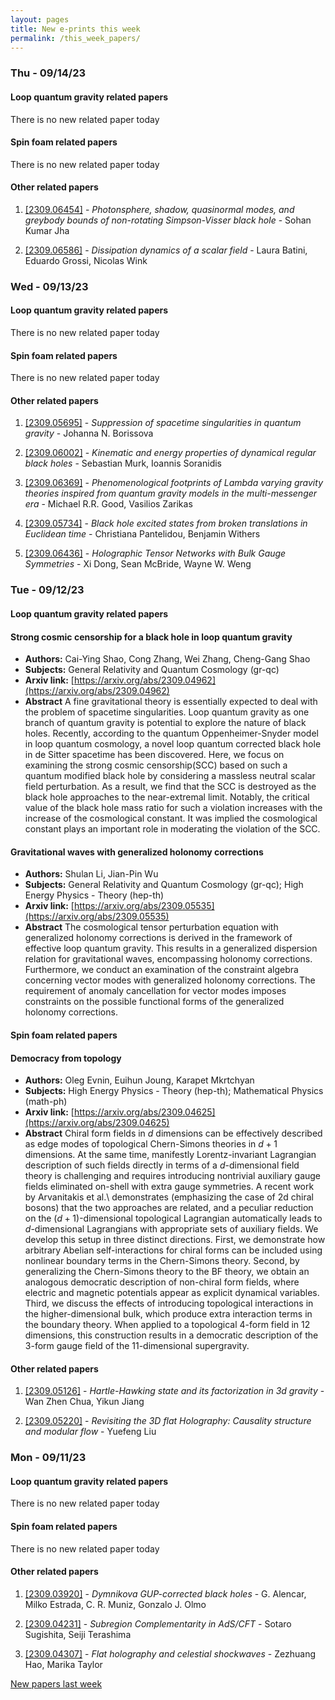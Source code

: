 ```yaml
---
layout: pages
title: New e-prints this week
permalink: /this_week_papers/
---
```




### Thu - 09/14/23

#### Loop quantum gravity related papers

There is no new related paper today 

#### Spin foam related papers

There is no new related paper today 



#### Other related papers

1. [[2309.06454]](https://arxiv.org/abs/2309.06454) - *Photonsphere, shadow, quasinormal modes, and greybody bounds of  non-rotating Simpson-Visser black hole* - Sohan Kumar Jha

1. [[2309.06586]](https://arxiv.org/abs/2309.06586) - *Dissipation dynamics of a scalar field* - Laura Batini, Eduardo Grossi, Nicolas Wink



### Wed - 09/13/23

#### Loop quantum gravity related papers

There is no new related paper today 

#### Spin foam related papers

There is no new related paper today 



#### Other related papers

1. [[2309.05695]](https://arxiv.org/abs/2309.05695) - *Suppression of spacetime singularities in quantum gravity* - Johanna N. Borissova

1. [[2309.06002]](https://arxiv.org/abs/2309.06002) - *Kinematic and energy properties of dynamical regular black holes* - Sebastian Murk, Ioannis Soranidis

1. [[2309.06369]](https://arxiv.org/abs/2309.06369) - *Phenomenological footprints of Lambda varying gravity theories inspired  from quantum gravity models in the multi-messenger era* - Michael R.R. Good, Vasilios Zarikas

1. [[2309.05734]](https://arxiv.org/abs/2309.05734) - *Black hole excited states from broken translations in Euclidean time* - Christiana Pantelidou, Benjamin Withers

1. [[2309.06436]](https://arxiv.org/abs/2309.06436) - *Holographic Tensor Networks with Bulk Gauge Symmetries* - Xi Dong, Sean McBride, Wayne W. Weng



### Tue - 09/12/23

#### Loop quantum gravity related papers

#### **Strong cosmic censorship for a black hole in loop quantum gravity**
 - **Authors:** Cai-Ying Shao, Cong Zhang, Wei Zhang, Cheng-Gang Shao
 - **Subjects:** General Relativity and Quantum Cosmology (gr-qc)
 - **Arxiv link:** [https://arxiv.org/abs/2309.04962](https://arxiv.org/abs/2309.04962)
 - **Abstract**
 A fine gravitational theory is essentially expected to deal with the problem of spacetime singularities. Loop quantum gravity as one branch of quantum gravity is potential to explore the nature of black holes. Recently, according to the quantum Oppenheimer-Snyder model in loop quantum cosmology, a novel loop quantum corrected black hole in de Sitter spacetime has been discovered. Here, we focus on examining the strong cosmic censorship(SCC) based on such a quantum modified black hole by considering a massless neutral scalar field perturbation. As a result, we find that the SCC is destroyed as the black hole approaches to the near-extremal limit. Notably, the critical value of the black hole mass ratio for such a violation increases with the increase of the cosmological constant. It was implied the cosmological constant plays an important role in moderating the violation of the SCC. 

#### **Gravitational waves with generalized holonomy corrections**
 - **Authors:** Shulan Li, Jian-Pin Wu
 - **Subjects:** General Relativity and Quantum Cosmology (gr-qc); High Energy Physics - Theory (hep-th)
 - **Arxiv link:** [https://arxiv.org/abs/2309.05535](https://arxiv.org/abs/2309.05535)
 - **Abstract**
 The cosmological tensor perturbation equation with generalized holonomy corrections is derived in the framework of effective loop quantum gravity. This results in a generalized dispersion relation for gravitational waves, encompassing holonomy corrections. Furthermore, we conduct an examination of the constraint algebra concerning vector modes with generalized holonomy corrections. The requirement of anomaly cancellation for vector modes imposes constraints on the possible functional forms of the generalized holonomy corrections. 

#### Spin foam related papers

#### **Democracy from topology**
 - **Authors:** Oleg Evnin, Euihun Joung, Karapet Mkrtchyan
 - **Subjects:** High Energy Physics - Theory (hep-th); Mathematical Physics (math-ph)
 - **Arxiv link:** [https://arxiv.org/abs/2309.04625](https://arxiv.org/abs/2309.04625)
 - **Abstract**
 Chiral form fields in $d$ dimensions can be effectively described as edge modes of topological Chern-Simons theories in $d+1$ dimensions. At the same time, manifestly Lorentz-invariant Lagrangian description of such fields directly in terms of a $d$-dimensional field theory is challenging and requires introducing nontrivial auxiliary gauge fields eliminated on-shell with extra gauge symmetries. A recent work by Arvanitakis et al.\ demonstrates (emphasizing the case of 2d chiral bosons) that the two approaches are related, and a peculiar reduction on the $(d+1)$-dimensional topological Lagrangian automatically leads to $d$-dimensional Lagrangians with appropriate sets of auxiliary fields. We develop this setup in three distinct directions. First, we demonstrate how arbitrary Abelian self-interactions for chiral forms can be included using nonlinear boundary terms in the Chern-Simons theory. Second, by generalizing the Chern-Simons theory to the BF theory, we obtain an analogous democratic description of non-chiral form fields, where electric and magnetic potentials appear as explicit dynamical variables. Third, we discuss the effects of introducing topological interactions in the higher-dimensional bulk, which produce extra interaction terms in the boundary theory. When applied to a topological 4-form field in 12 dimensions, this construction results in a democratic description of the 3-form gauge field of the 11-dimensional supergravity. 



#### Other related papers

1. [[2309.05126]](https://arxiv.org/abs/2309.05126) - *Hartle-Hawking state and its factorization in 3d gravity* - Wan Zhen Chua, Yikun Jiang

1. [[2309.05220]](https://arxiv.org/abs/2309.05220) - *Revisiting the 3D flat Holography: Causality structure and modular flow* - Yuefeng Liu



### Mon - 09/11/23

#### Loop quantum gravity related papers

There is no new related paper today 

#### Spin foam related papers

There is no new related paper today 



#### Other related papers

1. [[2309.03920]](https://arxiv.org/abs/2309.03920) - *Dymnikova GUP-corrected black holes* - G. Alencar, Milko Estrada, C. R. Muniz, Gonzalo J. Olmo

1. [[2309.04231]](https://arxiv.org/abs/2309.04231) - *Subregion Complementarity in AdS/CFT* - Sotaro Sugishita, Seiji Terashima

1. [[2309.04307]](https://arxiv.org/abs/2309.04307) - *Flat holography and celestial shockwaves* - Zezhuang Hao, Marika Taylor






[New papers last week]({{site.url}}/archived/weekly/pre-prints/2023/09/11/archived_weekly_papers.html)